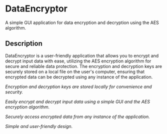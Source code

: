 # DataEncryptor

A simple GUI application for data encryption and decryption using the AES algorithm.

## Description

DataEncryptor is a user-friendly application that allows you to encrypt and decrypt input data with ease, utilizing the AES encryption algorithm for secure and reliable data protection. The encryption and decryption keys are securely stored on a local file on the user's computer, ensuring that encrypted data can be decrypted using any instance of the application.

*Encryption and decryption keys are stored locally for convenience and security.*

*Easily encrypt and decrypt input data using a simple GUI and the AES encryption algorithm.*

*Securely access encrypted data from any instance of the application.*

*Simple and user-friendly design.*
